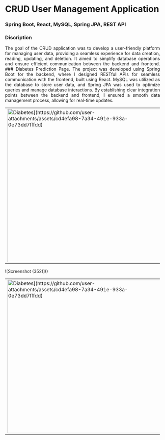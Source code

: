 # CRUD User Management Application

### Spring Boot, React, MySQL, Spring JPA, REST API

### Discription
<p align="justify">
The goal of the CRUD application was to develop a user-friendly platform for managing user data, providing a seamless experience for data creation, reading, updating, and deletion. It aimed to simplify database operations and ensure efficient communication between the backend and frontend.
### Diabetes Prediction Page. The project was developed using Spring Boot for the backend, where I designed RESTful APIs for seamless communication with the frontend, built using React. MySQL was utilized as the database to store user data, and Spring JPA was used to optimize queries and manage database interactions. By establishing clear integration points between the backend and frontend, I ensured a smooth data management process, allowing for real-time updates.
<table>
  <tr>
    <td>
    <img src= "[https://github.com/user-attachments/assets/3880d667-5cdc-4a73-9234-2447080de750" alt="Diabetes](https://github.com/user-attachments/assets/cd4efa98-7a34-491e-933a-0e73dd7fffdd)" width="500 height="350/>

  </td>
  </tr>
</table>
![Screenshot (352)]()

<table>
  <tr>
    <td>
    <img src= "[https://github.com/user-attachments/assets/3880d667-5cdc-4a73-9234-2447080de750" alt="Diabetes](https://github.com/user-attachments/assets/cd4efa98-7a34-491e-933a-0e73dd7fffdd)" width="500 height="350/>

  </td>
  </tr>
</table>
